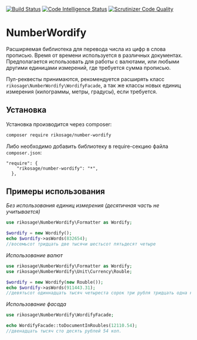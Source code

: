 [![Build Status](https://scrutinizer-ci.com/g/rikosage/NumberWordify/badges/build.png?b=master)](https://scrutinizer-ci.com/g/rikosage/NumberWordify/build-status/master)
[![Code Intelligence Status](https://scrutinizer-ci.com/g/rikosage/NumberWordify/badges/code-intelligence.svg?b=master)](https://scrutinizer-ci.com/code-intelligence)
[![Scrutinizer Code Quality](https://scrutinizer-ci.com/g/rikosage/NumberWordify/badges/quality-score.png?b=master)](https://scrutinizer-ci.com/g/rikosage/NumberWordify/?branch=master)

# NumberWordify

Расширяемая библиотека для перевода числа из цифр в слова прописью. Время от времени используется в различных документах. Предполагается использовать для работы с валютами, или любыми другими единицами измерений, где требуется сумма прописью.

Пул-реквесты принимаются, рекомендуется расширять класс `rikosage\NumberWordify\WordifyFacade`, а так же классы новых единиц измерения (килограммы, метры, градусы), если требуется.

## Установка

Установка производится через composer:
```bash
composer require rikosage/number-wordify
```

Либо необходимо добавить библиотеку в require-секцию файла `composer.json`:

```
"require": {
    "rikosage/number-wordify": "*",
  },
```

## Примеры использования

*Без использования единиц измерения (десятичная часть не учитывается)*

```php
use rikosage\NumberWordify\Formatter as Wordify;

$wordify = new Wordify();
echo $wordify->asWords(832654); 
//восемьсот тридцать две тысячи шестьсот пятьдесят четыре
``` 

*Использование валют*

```php
use rikosage\NumberWordify\Formatter as Wordify;
use rikosage\NumberWordify\Unit\Currency\Rouble;

$wordify = new Wordify(new Rouble());
echo $wordify->asWords(911443.31);
//девятьсот одиннадцать тысяч четыреста сорок три рубля тридцать одна копейка
```

*Использование фасада*

```php
use rikosage\NumberWordify\WordifyFacade;

echo WordifyFacade::toDocumentInRoubles(12110.54);
//двенадцать тысяч сто десять рублей 54 коп.

```